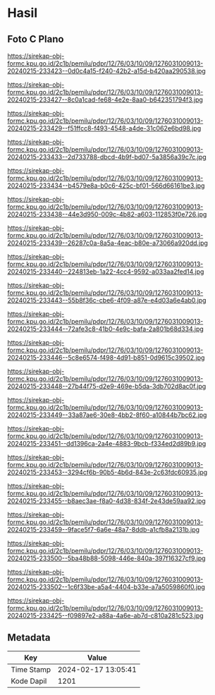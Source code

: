 # Hasil

## Foto C Plano

https://sirekap-obj-formc.kpu.go.id/2c1b/pemilu/pdpr/12/76/03/10/09/1276031009013-20240215-233423--0d0c4a15-f240-42b2-a15d-b420aa290538.jpg

https://sirekap-obj-formc.kpu.go.id/2c1b/pemilu/pdpr/12/76/03/10/09/1276031009013-20240215-233427--8c0a1cad-fe68-4e2e-8aa0-b642351794f3.jpg

https://sirekap-obj-formc.kpu.go.id/2c1b/pemilu/pdpr/12/76/03/10/09/1276031009013-20240215-233429--f51ffcc8-f493-4548-a4de-31c062e6bd98.jpg

https://sirekap-obj-formc.kpu.go.id/2c1b/pemilu/pdpr/12/76/03/10/09/1276031009013-20240215-233433--2d733788-dbcd-4b9f-bd07-5a3856a39c7c.jpg

https://sirekap-obj-formc.kpu.go.id/2c1b/pemilu/pdpr/12/76/03/10/09/1276031009013-20240215-233434--b4579e8a-b0c6-425c-bf01-566d66161be3.jpg

https://sirekap-obj-formc.kpu.go.id/2c1b/pemilu/pdpr/12/76/03/10/09/1276031009013-20240215-233438--44e3d950-009c-4b82-a603-112853f0e726.jpg

https://sirekap-obj-formc.kpu.go.id/2c1b/pemilu/pdpr/12/76/03/10/09/1276031009013-20240215-233439--26287c0a-8a5a-4eac-b80e-a73066a920dd.jpg

https://sirekap-obj-formc.kpu.go.id/2c1b/pemilu/pdpr/12/76/03/10/09/1276031009013-20240215-233440--224813eb-1a22-4cc4-9592-a033aa2fed14.jpg

https://sirekap-obj-formc.kpu.go.id/2c1b/pemilu/pdpr/12/76/03/10/09/1276031009013-20240215-233443--55b8f36c-cbe6-4f09-a87e-e4d03a6e4ab0.jpg

https://sirekap-obj-formc.kpu.go.id/2c1b/pemilu/pdpr/12/76/03/10/09/1276031009013-20240215-233444--72afe3c8-41b0-4e9c-bafa-2a801b68d334.jpg

https://sirekap-obj-formc.kpu.go.id/2c1b/pemilu/pdpr/12/76/03/10/09/1276031009013-20240215-233446--5c8e6574-f498-4d91-b851-0d9615c39502.jpg

https://sirekap-obj-formc.kpu.go.id/2c1b/pemilu/pdpr/12/76/03/10/09/1276031009013-20240215-233448--27b44f75-d2e9-469e-b5da-3db702d8ac0f.jpg

https://sirekap-obj-formc.kpu.go.id/2c1b/pemilu/pdpr/12/76/03/10/09/1276031009013-20240215-233449--33a87ae6-30e8-4bb2-8f60-a10844b7bc62.jpg

https://sirekap-obj-formc.kpu.go.id/2c1b/pemilu/pdpr/12/76/03/10/09/1276031009013-20240215-233451--dd1396ca-2a4e-4883-9bcb-f334ed2d89b9.jpg

https://sirekap-obj-formc.kpu.go.id/2c1b/pemilu/pdpr/12/76/03/10/09/1276031009013-20240215-233453--3294cf6b-90b5-4b6d-843e-2c63fdc60935.jpg

https://sirekap-obj-formc.kpu.go.id/2c1b/pemilu/pdpr/12/76/03/10/09/1276031009013-20240215-233455--b8aec3ae-f8a0-4d38-834f-2e43de59aa92.jpg

https://sirekap-obj-formc.kpu.go.id/2c1b/pemilu/pdpr/12/76/03/10/09/1276031009013-20240215-233459--9face5f7-6a6e-48a7-8ddb-a1cfb8a2131b.jpg

https://sirekap-obj-formc.kpu.go.id/2c1b/pemilu/pdpr/12/76/03/10/09/1276031009013-20240215-233500--5ba48b88-5098-446e-840a-397f16327cf9.jpg

https://sirekap-obj-formc.kpu.go.id/2c1b/pemilu/pdpr/12/76/03/10/09/1276031009013-20240215-233502--1c6f33be-a5a4-4404-b33e-a7a5059860f0.jpg

https://sirekap-obj-formc.kpu.go.id/2c1b/pemilu/pdpr/12/76/03/10/09/1276031009013-20240215-233425--f09897e2-a88a-4a6e-ab7d-c810a281c523.jpg


## Metadata

| Key        | Value               |
| ---------- | ------------------- |
| Time Stamp | 2024-02-17 13:05:41 |
| Kode Dapil | 1201                |



